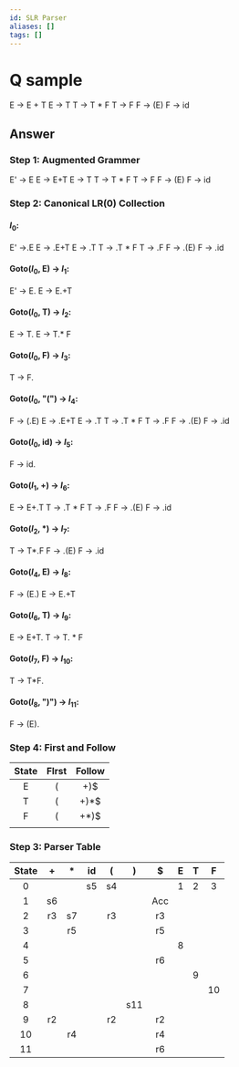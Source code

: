 ```yaml
---
id: SLR Parser
aliases: []
tags: []
---
```


# Q sample
E -> E + T
E -> T
T -> T * F
T -> F
F -> (E)
F -> id

## Answer
### Step 1: Augmented Grammer
E' -> E
E -> E+T
E -> T
T -> T * F
T -> F
F -> (E)
F -> id
### Step 2: Canonical LR(0) Collection
#### $I_0$:
E' ->.E
E -> .E+T
E -> .T
T -> .T * F
T -> .F
F -> .(E)
F -> .id

#### Goto($I_0$, E) -> $I_1$:
E' -> E.
E -> E.+T
#### Goto($I_0$, T) -> $I_2$:
E -> T.
E -> T.* F
#### Goto($I_0$, F) -> $I_3$:
T -> F.
#### Goto($I_0$, "(") -> $I_4$:
F -> (.E)
E -> .E+T
E -> .T
T -> .T * F
T -> .F
F -> .(E)
F -> .id
#### Goto($I_0$, id) -> $I_5$:

F -> id.
#### Goto($I_1$, +) -> $I_6$:
E -> E+.T
T -> .T * F
T -> .F
F -> .(E)
F -> .id
#### Goto($I_2$, \*) -> $I_7$:
T -> T*.F
F -> .(E)
F -> .id
#### Goto($I_4$, E) -> $I_8$:
F -> (E.)
E -> E.+T
#### Goto($I_6$, T) -> $I_9$:
E -> E+T.
T -> T. * F
#### Goto($I_7$, F) -> $I_{10}$:
T -> T\*F.
#### Goto($I_8$, ")") -> $I_{11}$:
F -> (E).

### Step 4: First and Follow
| State | FIrst | Follow |
| :---: | :---: | :----: |
|   E   |   (   |  +)$   |
|   T   |   (   | +)\*$  |
|   F   |   (   | +\*)$  |
|       |       |        |

### Step 3: Parser Table

| State |  +  |  *  | id  |  (  |  )  |  $  |  E  |  T  |  F  |
| :---: | :-: | :-: | :-: | :-: | :-: | :-: | :-: | :-: | :-: |
|   0   |     |     | s5  | s4  |     |     |  1  |  2  |  3  |
|   1   | s6  |     |     |     |     | Acc |     |     |     |
|   2   | r3  | s7  |     | r3  |     | r3  |     |     |     |
|   3   |     | r5  |     |     |     | r5  |     |     |     |
|   4   |     |     |     |     |     |     |  8  |     |     |
|   5   |     |     |     |     |     | r6  |     |     |     |
|   6   |     |     |     |     |     |     |     |  9  |     |
|   7   |     |     |     |     |     |     |     |     | 10  |
|   8   |     |     |     |     | s11 |     |     |     |     |
|   9   | r2  |     |     | r2  |     | r2  |     |     |     |
|  10   |     | r4  |     |     |     | r4  |     |     |     |
|  11   |     |     |     |     |     | r6  |     |     |     |
